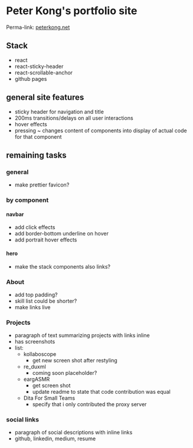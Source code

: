 # Peter Kong's portfolio site
Perma-link: [peterkong.net](http://peterkong.net)

## Stack
- react
- react-sticky-header
- react-scrollable-anchor
- github pages

## general site features
- sticky header for navigation and title
- 200ms transitions/delays on all user interactions
- hover effects
- pressing ~ changes content of components into display of actual code for that component

## remaining tasks
### general
- make prettier favicon?

### by component
#### navbar
- add click effects
- add border-bottom underline on hover
- add portrait hover effects

#### hero
- make the stack components also links?

### About
- add top padding?
- skill list could be shorter?
- make links live

### Projects
- paragraph of text summarizing projects with links inline
- has screenshots
- list:
  - kollaboscope
    - get new screen shot after restyling
  - re_duxml
    - coming soon placeholder?
  - eargASMR
    - get screen shot
    - update readme to state that code contribution was equal
  - Dita For Small Teams
    - specify that i only contributed the proxy server

### social links
- paragraph of social descriptions with inline links
- github, linkedin, medium, resume
